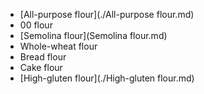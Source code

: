 - [All-purpose flour](./All-purpose flour.md)
- 00 flour
- [Semolina flour](Semolina flour.md)
- Whole-wheat flour
- Bread flour
- Cake flour
- [High-gluten flour](./High-gluten flour.md)